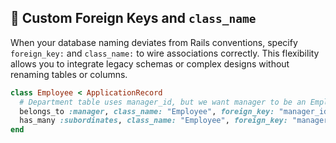 ## 🔑 Custom Foreign Keys and `class_name`

When your database naming deviates from Rails conventions, specify `foreign_key:` and `class_name:` to wire associations correctly. This flexibility allows you to integrate legacy schemas or complex designs without renaming tables or columns.

```ruby
class Employee < ApplicationRecord
  # Department table uses manager_id, but we want manager to be an Employee
  belongs_to :manager, class_name: "Employee", foreign_key: "manager_id"
  has_many :subordinates, class_name: "Employee", foreign_key: "manager_id"
end
```
